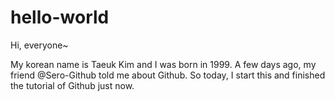 # hello-world

Hi, everyone~

My korean name is Taeuk Kim and I was born in 1999.
A few days ago, my friend @Sero-Github told me about Github.
So today, I start this and finished the tutorial of Github just now.
